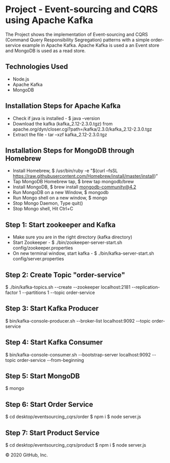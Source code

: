# Project - Event-sourcing and CQRS using Apache Kafka
The Project shows the implementation of Event-sourcing and CQRS (Command Query Responsibility Segregation) patterns with a simple order-service example in Apache Kafka. Apache Kafka is used a an Event store and MongoDB is used as a read store.

## Technologies Used
* Node.js
* Apache Kafka
* MongoDB

## Installation Steps for Apache Kafka
* Check if java is installed - $ java –version
* Download the kafka (kafka_2.12-2.3.0.tgz) from apache.org/dyn/closer.cgi?path=/kafka/2.3.0/kafka_2.12-2.3.0.tgz
* Extract the file - tar –xzf kafka_2.12-2.3.0.tgz

## Installation Steps for MongoDB through Homebrew
* Install Homebrew, $ /usr/bin/ruby -e "$(curl –fsSL  https://raw.githubusercontent.com/Homebrew/install/master/install)”
* Tap MongoDB Homebrew tap,  $ brew tap mongodb/brew
* Install MongoDB, $ brew install mongodb-community@4.2
* Run MongoDB on a new Window, $ mongodb
* Run Mongo shell on a new window, $ mongo
* Stop Mongo Daemon, Type quit()
* Stop Mongo shell, Hit Ctrl+C

## Step 1: Start zookeeper and Kafka
* Make sure you are in the right directory (kafka directory)
* Start Zookeeper - $ ./bin/zookeeper-server-start.sh config/zookeeper.properties
* On new terminal window, start kafka - $ ./bin/kafka-server-start.sh config/server.properties

## Step 2: Create Topic "order-service" 
$ ./bin/kafka-topics.sh --create --zookeeper localhost:2181 --replication-factor 1 --partitions 1 --topic order-service

## Step 3: Start Kafka Producer  
$ bin/kafka-console-producer.sh --broker-list localhost:9092 --topic order-service

## Step 4: Start Kafka Consumer 
$ bin/kafka-console-consumer.sh --bootstrap-server localhost:9092 --topic order-service --from-beginning

## Step 5: Start MongoDB 
$ mongo

## Step 6: Start Order Service 
$ cd desktop/eventsourcing_cqrs/order $ npm i $ node server.js

## Step 7: Start Product Service 
$ cd desktop/eventsourcing_cqrs/product $ npm i $ node server.js

© 2020 GitHub, Inc.
